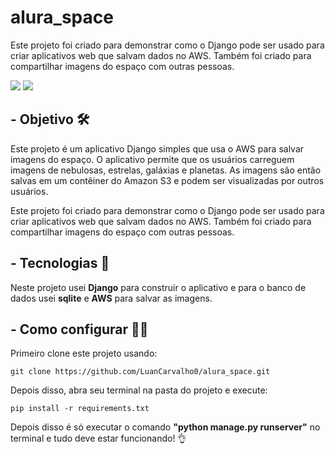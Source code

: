 # alura_space

Este projeto foi criado para demonstrar como o Django pode ser usado para criar aplicativos web que salvam dados no AWS. Também foi criado para compartilhar imagens do espaço com outras pessoas.

  
<p> </p>
<img src="https://img.shields.io/badge/python-3670A0?style=for-the-badge&logo=python&logoColor=white"/>
<img src="https://img.shields.io/badge/Django-092e20?style=for-the-badge&logo=Django&logoColor=white"/>
</div>


## - Objetivo 🛠️

Este projeto é um aplicativo Django simples que usa o AWS para salvar imagens do espaço. O aplicativo permite que os usuários carreguem imagens de nebulosas, estrelas, galáxias e planetas. As imagens são então salvas em um contêiner do Amazon S3 e podem ser visualizadas por outros usuários.

Este projeto foi criado para demonstrar como o Django pode ser usado para criar aplicativos web que salvam dados no AWS. Também foi criado para compartilhar imagens do espaço com outras pessoas.


## - Tecnologias 🚀️

Neste projeto usei **Django** para construir o aplicativo e para o banco de dados usei **sqlite** e **AWS** para salvar as imagens.

## - Como configurar 🧑‍💻

Primeiro clone este projeto usando:

```
git clone https://github.com/LuanCarvalho0/alura_space.git
```

Depois disso, abra seu terminal na pasta do projeto e execute:

```
pip install -r requirements.txt
```

Depois disso é só executar o comando **"python manage.py runserver"** no terminal e tudo deve estar funcionando! 👌
